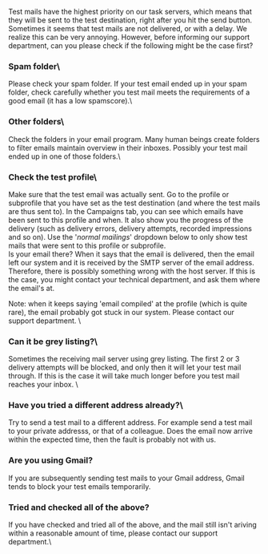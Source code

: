 Test mails have the highest priority on our task servers, which means
that they will be sent to the test destination, right after you hit the
send button. Sometimes it seems that test mails are not delivered, or
with a delay. We realize this can be very annoying. However, before
informing our support department, can you please check if the following
might be the case first?

### Spam folder\

Please check your spam folder. If your test email ended up in your spam
folder, check carefully whether you test mail meets the requirements of
a good email (it has a low spamscore).\

### Other folders\

Check the folders in your email program. Many human beings create
folders to filter emails maintain overview in their inboxes. Possibly
your test mail ended up in one of those folders.\

### Check the test profile\

Make sure that the test email was actually sent. Go to the profile or
subprofile that you have set as the test destination (and where the test
mails are thus sent to). In the Campaigns tab, you can see which emails
have been sent to this profile and when. It also show you the progress
of the delivery (such as delivery errors, delivery attempts, recorded
impressions and so on). Use the '*normal mailings*' dropdown below to
only show test mails that were sent to this profile or subprofile.\
 Is your email there? When it says that the email is delivered, then the
email left our system and it is received by the SMTP server of the email
address. Therefore, there is possibly something wrong with the host
server. If this is the case, you might contact your technical
department, and ask them where the email's at.

Note: when it keeps saying 'email compiled' at the profile (which is
quite rare), the email probably got stuck in our system. Please contact
our support department. \

### Can it be grey listing?\

Sometimes the receiving mail server using grey listing. The first 2 or 3
delivery attempts will be blocked, and only then it will let your test
mail through. If this is the case it will take much longer before you
test mail reaches your inbox. \

### Have you tried a different address already?\

Try to send a test mail to a different address. For example send a test
mail to your private addresss, or that of a colleague. Does the email
now arrive within the expected time, then the fault is probably not with
us.

### Are you using Gmail?

If you are subsequently sending test mails to your Gmail address, Gmail
tends to block your test emails temporarily.

### Tried and checked all of the above?

If you have checked and tried all of the above, and the mail still isn't
ariving within a reasonable amount of time, please contact our support
department.\

